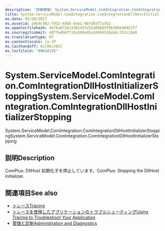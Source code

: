 ```yaml
---
description: '詳細情報: System.ServiceModel.ComIntegration.ComIntegrationDllHostInitializerStopping'
title: System.ServiceModel.ComIntegration.ComIntegrationDllHostInitializerStopping
ms.date: 03/30/2017
ms.assetid: adb9c902-f932-4d88-8eb1-06fd93f7afb2
ms.openlocfilehash: 4d78a872bc249145fd31d09809f8b39bbd0953f7
ms.sourcegitcommit: ddf7edb67715a5b9a45e3dd44536dabc153c1de0
ms.translationtype: HT
ms.contentlocale: ja-JP
ms.lasthandoff: 02/06/2021
ms.locfileid: "99634155"
---
```

# <a name="systemservicemodelcomintegrationcomintegrationdllhostinitializerstopping"></a><span data-ttu-id="a5e03-103">System.ServiceModel.ComIntegration.ComIntegrationDllHostInitializerStopping</span><span class="sxs-lookup"><span data-stu-id="a5e03-103">System.ServiceModel.ComIntegration.ComIntegrationDllHostInitializerStopping</span></span>

<span data-ttu-id="a5e03-104">System.ServiceModel.ComIntegration.ComIntegrationDllHostInitializerStopping</span><span class="sxs-lookup"><span data-stu-id="a5e03-104">System.ServiceModel.ComIntegration.ComIntegrationDllHostInitializerStopping</span></span>  
  
## <a name="description"></a><span data-ttu-id="a5e03-105">説明</span><span class="sxs-lookup"><span data-stu-id="a5e03-105">Description</span></span>  

 <span data-ttu-id="a5e03-106">ComPlus: DllHost 初期化子を停止しています。</span><span class="sxs-lookup"><span data-stu-id="a5e03-106">ComPlus: Stopping the DllHost initializer.</span></span>  
  
## <a name="see-also"></a><span data-ttu-id="a5e03-107">関連項目</span><span class="sxs-lookup"><span data-stu-id="a5e03-107">See also</span></span>

- [<span data-ttu-id="a5e03-108">トレース</span><span class="sxs-lookup"><span data-stu-id="a5e03-108">Tracing</span></span>](index.md)
- [<span data-ttu-id="a5e03-109">トレースを使用したアプリケーションのトラブルシューティング</span><span class="sxs-lookup"><span data-stu-id="a5e03-109">Using Tracing to Troubleshoot Your Application</span></span>](using-tracing-to-troubleshoot-your-application.md)
- [<span data-ttu-id="a5e03-110">管理と診断</span><span class="sxs-lookup"><span data-stu-id="a5e03-110">Administration and Diagnostics</span></span>](../index.md)
